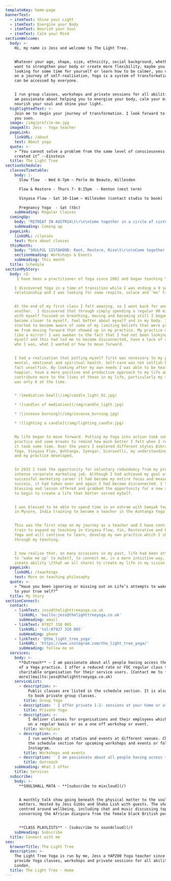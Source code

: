 ```yaml
---
templateKey: home-page
bannerText:
  - itemText: Shine your Light
  - itemText: Energise your Body
  - itemText: Nourish your Soul
  - itemText: Calm your Mind
sectionWelcome:
  body: >-
    Hi, my name is Jess and welcome to The Light Tree. 


    Whatever your age, shape, size, ethnicity, social background, whether you
    want to strengthen your body or create more flexibility, maybe you are
    looking for some time for yourself or learn how to be calmer, you could be
    on a journey of self-realisation, Yoga is a system of transformation that
    can be accessed by everyone. 


    I run group classes, workshops and private sessions for all abilities and I
    am passionate about helping you to energise your body, calm your mind,
    nourish your soul and shine your light.
  highlightedText: >-
    Join me to begin your journey of transformation. I look forward to meeting
    you soon.
  image: /img/profile-me.jpg
  imageAlt: Jess - Yoga teacher
  pageLink:
    linkURL: /about
    text: About yoga
  quote: >-
    > “You cannot solve a problem from the same level of consciousness that
    created it” --Einstein
  title: The Light Tree
sectionSchedule:
  classesTimetable:
    body: |-
      Slow flow  - Wed 6-7pm – Perle de Beaute, Willesden 

      Flow & Restore - Thurs 7- 8:15pm  - Kenton (next term) 

      Vinyasa Flow - Sat 10-11am – Willesden (contact studio to book)

      Pregnancy Yoga  - Sat (tbc)
    subHeading: Regular Classes
  comingUp:
    body: "RETREAT IN AUSTRIA\t\r\n\nCome together in a circle of sisters to celebrate\r\n\nour womanhood\r\n\n\r\n\nDATE: SEP\r\n\nVENUE: Austria…."
    subHeading: Coming up
  pageLink:
    linkURL: /classes
    text: More about classes
  thisMonth:
    body: "SOULFUL SISTAHOOD: Root, Restore, Rise\t\r\n\nCome together in a circle of sisters to celebrate\r\n\nOur womanhood\r\n\n\r\n\nDATE: SUN 20 JAN\r\n\nTIME: 15:00-17:30\r\n\nVENUE: The Granville …."
    sectionHeading: Workshops & Events
    subHeading: This month
  title: Schedule
sectionMyStory:
  body: >2-
     I have been a practitioner of Yoga since 2002 and began teaching Yoga in since 2015. 

    I discovered Yoga in a time of transition while I was ending a 9 year
    relationship and I was looking for some respite, solace and ‘me’ time. 


    At the end of my first class I felt amazing, so I went back for another and
    another.  I discovered that through simply spending a regular 90 minutes
    with myself focused on breathing, moving and becoming still I began to
    become closer to myself, feel better about myself and in my body. I also
    started to become aware of some of my limiting beliefs that were preventing
    me from moving forward that showed up in my practice. My practice mat was
    like a mirror! I was awoken to the fact that I had not been looking after
    myself and this had led me to become disconnected, have a lack of clarity of
    who I was, what I wanted or how to move forward.


    I had a realisation that putting myself first was necessary to my physical,
    mental, emotional and spiritual health. Self-care was not selfish but was in
    fact unselfish. By looking after my own needs I was able to be healthier and
    happier, have a more positive and productive approach to my life and
    contribute more to the lives of those in my life, particularly my son who
    was only 6 at the time.


    * ![mediation bowl](/img/candle_light_02.jpg)

    * ![candles of mediation](/img/candle_light.jpg)

    * ![incense burning](/img/incense_burning.jpg)

    * ![lighting a candle](/img/lighting_candle.jpg)


    My life began to move forward. Putting my Yoga into action took some focus,
    practice and some breaks to remind how much better I felt when I returned,
    it took some time. Over the years I explored different styles Bikram Hot
    Yoga, Vinyasa Flow, Ashtanga, Iyengar, Scaravelli, my understanding deepened
    and my practice developed. 


    In 2015 I took the opportunity for voluntary redundancy from my pretty
    intense corporate marketing job. Although I had achieved my goal of a
    successful marketing career it had become my entire focus and measurement of
    success, it had taken over and again I had become disconnected. I took the
    blessing and lesson offered and grabbed the opportunity for a new start and
    to begin to create a life that better served mySelf. 


    I was blessed to be able to spend time in an ashram with Samyak Yoga School
    in Mysore, India training to become a teacher in the Ashtanga Yoga lineage. 


    This was the first step on my journey as a teacher and I have continued to
    train to expand my teaching in Vinyasa Flow, Yin, Restorative and Pregnancy
    Yoga and will continue to learn, develop my own practice which I share
    through my teaching.


    I now realise that, on many occasions in my past, life had been attempting
    to ‘wake me up’ to mySelf, to connect me, in a more intuitive way, to the
    innate ability \[that we all share] to create my life in my vision.
  pageLink:
    linkURL: /teachings
    text: More on teaching philosophy
  quote: >-
    > “Have you been ignoring or missing out on Life’s attempts to wake you up
    to your true self?“
  title: My Story
sectionConnect:
  contact:
    - linkText: jess@thelighttreeyoga.co.uk
      linkURL: 'mailto:jess@thelighttreeyoga.co.uk'
      subHeading: email
    - linkText: 07927 318 065
      linkURL: 'tel:07927 318 065'
      subHeading: phone
    - linkText: '@the_light_tree_yoga'
      linkURL: 'https://www.instagram.com/the_light_tree_yoga/'
      subHeading: follow me on
  services:
    body: >-
      **Outreach** – I am passionate about all people having access the benefits
      of a Yoga practice. I offer a reduced rate or FOC regular class to one
      charitable organisation for their service users. [Contact me to find out
      more](mailto:jess@thelighttreeyoga.co.uk)
    serviceList:
      - description: >-
          Public classes are listed in the schedule section. It is also possible
          to book private group classes.
        title: Group Yoga
      - description: ' I offer private 1-2- sessions at your home or at my home studio.'
        title: Private Yoga
      - description: >-
          I deliver classes for organisations and their employees which can be
          on a regular basis or as a one off workshop or event.
        title: Workplace
      - description: >-
          I run workshops at studios and events at different venues. Check out
          the schedule section for upcoming workshops and events or follow me on
          Instagram.
        title: Workshops and events
      - description: ' I am passionate about all people having access the benefits of a Yoga practice. I offer a reduced rate or FOC regular class to one charitable organisation for their service users. '
        title: Outreach
    subHeading: What I offer
    title: Services
  subscribe:
    body: >-
      **SOULSHALL MATA - **[subscribe to mixcloud](/)


      A monthly talk show going beneath the physical matter to the soul of what
      matters. Hosted by Jess Gibbs and Shaka Lish with guests. The show is
      centred around wellbeing, including chat and music discussing topics
      concerning the African diaspora from the female black British perspective.


      **CLASS PLAYLISTS** - [subscribe to soundcloud](/)
    subHeading: Subscribe
  title: Connect with me
seo:
  browserTitle: The Light Tree
  description: >-
    The Light Tree Yoga is run by me, Jess a YAP200 Yoga teacher since 2015. I
    provide Yoga classes, workshops and private sessions for all abilities in NW
    London.
  title: The Light Tree - Home
---
```


